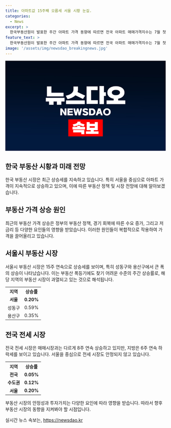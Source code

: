 ```yaml
---
title: 아파트값 15주째 오름세 서울 시황 눈길.
categories:
  - News
excerpt: >
  한국부동산원이 발표한 주간 아파트 가격 동향에 따르면 전국 아파트 매매가격지수는 7월 첫째 주에 전주 대비 0.03% 상승했고, 서울은 0.20% 상승하여 15주 연속 상승세를 기록했다. 이 중에서 성동구가 8주 연속 가장 큰 폭으로 상승하여 부동산 폭등 시기에도 높은 상승률을 보였다. 전세가격지수도 상승세를 보였는데, 서울과 수도권은 0.20%, 0.12% 상승했고, 성동구와 중구가 가장 큰 폭으로 상승했다. 반면 지방은 6주 연속으로 전세가격이 하락세를 이어갔다.
feature_text: >
  한국부동산원이 발표한 주간 아파트 가격 동향에 따르면 전국 아파트 매매가격지수는 7월 첫째 주에 전주 대비 0.03% 상승했고, 서울은 0.20% 상승하여 15주 연속 상승세를 기록했다. 이 중에서 성동구가 8주 연속 가장 큰 폭으로 상승하여 부동산 폭등 시기에도 높은 상승률을 보였다. 전세가격지수도 상승세를 보였는데, 서울과 수도권은 0.20%, 0.12% 상승했고, 성동구와 중구가 가장 큰 폭으로 상승했다. 반면 지방은 6주 연속으로 전세가격이 하락세를 이어갔다.
image: '/assets/img/newsdao_breakingnews.jpg'
---
```


<p><img src="/assets/img/newsdao_breakingnews.jpg" alt="cryptoinkorea 속보" /></p>

<h2 data-ke-size="size26">한국 부동산 시황과 미래 전망</h2>

<p data-ke-size="size16">한국 부동산 시장은 최근 상승세를 지속하고 있습니다. 특히 서울을 중심으로 아파트 가격이 지속적으로 상승하고 있으며, 이에 따른 부동산 정책 및 시장 전망에 대해 알아보겠습니다. </p>

<h2 data-ke-size="size24">부동산 가격 상승 원인</h2>

<p data-ke-size="size16">최근의 부동산 가격 상승은 정부의 부동산 정책, 경기 회복에 따른 수요 증가, 그리고 저금리 등 다양한 요인들의 영향을 받았습니다. 이러한 원인들이 복합적으로 작용하여 가격을 끌어올리고 있습니다.</p>

<h2 data-ke-size="size24">서울시 부동산 시장</h2>

<p data-ke-size="size16">서울시 부동산 시장은 15주 연속으로 상승세를 보이며, 특히 성동구와 용산구에서 큰 폭의 상승이 나타났습니다. 이는 부동산 폭등기에도 찾기 어려운 수준의 주간 상승률로, 해당 지역의 부동산 시장이 과열되고 있는 것으로 해석됩니다.</p>

<table>
   <tr>
      <th>지역</th>
      <th>상승률</th>
   </tr>
   <tr>
      <td style="text-align: center; height: 17px;"><b>서울</b></td>
      <td style="text-align: center; height: 17px;"><b>0.20%</b></td>
   </tr>
   <tr>
      <td>성동구</td>
      <td>0.59%</td>
   </tr>
   <tr>
      <td>용산구</td>
      <td>0.35%</td>
   </tr>
</table>

<h2 data-ke-size="size24">전국 전세 시장</h2>

<p data-ke-size="size16">전국 전세 시장은 매매시장과는 다르게 8주 연속 상승하고 있지만, 지방은 6주 연속 하락세를 보이고 있습니다. 서울을 중심으로 전세 시장도 안정되지 않고 있습니다.</p>

<table>
   <tr>
      <th>지역</th>
      <th>상승률</th>
   </tr>
   <tr>
      <td style="text-align: center; height: 17px;"><b>전국</b></td>
      <td style="text-align: center; height: 17px;"><b>0.05%</b></td>
   </tr>
   <tr>
      <td style="text-align: center; height: 17px;"><b>수도권</b></td>
      <td style="text-align: center; height: 17px;"><b>0.12%</b></td>
   </tr>
   <tr>
      <td style="text-align: center; height: 17px;"><b>서울</b></td>
      <td style="text-align: center; height: 17px;"><b>0.20%</b></td>
   </tr>
</table>

<p data-ke-size="size16">부동산 시장의 안정성과 투자가치는 다양한 요인에 따라 영향을 받습니다. 따라서 향후 부동산 시장의 동향을 지켜봐야 할 시점입니다.</p>
실시간 뉴스 속보는, <a href="https://newsdao.kr" rel="dofollow">https://newsdao.kr</a>


